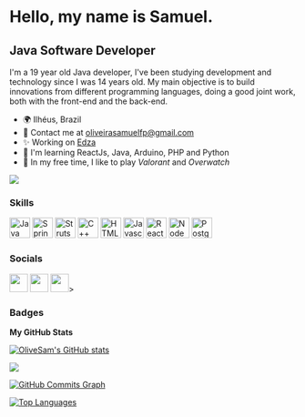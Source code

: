 Hello, my name is Samuel.
==========================

Java Software Developer
-----------------------------

I'm a 19 year old Java developer, I've been studying development and technology since I was 14 years old. My main objective is to build innovations from different programming languages, doing a good joint work, both with the front-end and the back-end.

* 🌍  Ilhéus, Brazil
* 📲  Contact me at [oliveirasamuelfp@gmail.com](mailto:oliveirasamuelfp@gmail.com)
* ✨  Working on [Edza](http://edza.com.br/)
* 🧠  I'm learning ReactJs, Java, Arduino, PHP and Python
* 👾  In my free time, I like to play _Valorant_ and _Overwatch_

<a href="https://www.github.com/olivesam" target="_blank" rel="noreferrer"><img
src="https://img.shields.io/github/followers/olivesam?logo=github&style=for-the-badge&color=3382ed&labelColor=171717" /></a>

### Skills

<p align="left">
<a href="https://developer.mozilla.org/en-US/docs/Web/Java" target="_blank" rel="noreferrer"><img src="https://raw.githubusercontent.com/danielcranney/readme-generator/main/public/icons/skills/java-colored.svg" width="36" height="36" alt="Java" /></a>
<a href="https://spring.io/projects/spring-boot" target="_blank" rel="noreferrer"><img src="https://dz2cdn1.dzone.com/storage/temp/12434118-spring-boot-logo.png" width="36" height="36" alt="Springboot" /></a>
<a href="https://struts.apache.org/" target="_blank" rel="noreferrer"><img src="https://seeklogo.com/images/S/struts-logo-8759EBE252-seeklogo.com.png" width="36" height="36" alt="Struts" /></a>
<a href="https://docs.microsoft.com/en-us/cpp/?view=msvc-170" target="_blank" rel="noreferrer"><img src="https://raw.githubusercontent.com/danielcranney/readme-generator/main/public/icons/skills/cplusplus-colored.svg" width="36" height="36" alt="C++" /></a>
<a href="https://developer.mozilla.org/en-US/docs/Glossary/HTML5" target="_blank" rel="noreferrer"><img src="https://raw.githubusercontent.com/danielcranney/readme-generator/main/public/icons/skills/html5-colored.svg" width="36" height="36" alt="HTML5" /></a>
<a href="https://developer.mozilla.org/en-US/docs/Web/JavaScript" target="_blank" rel="noreferrer"><img src="https://raw.githubusercontent.com/danielcranney/readme-generator/main/public/icons/skills/javascript-colored.svg" width="36" height="36" alt="Javascript" /></a>
<a href="https://reactjs.org/" target="_blank" rel="noreferrer"><img src="https://raw.githubusercontent.com/danielcranney/readme-generator/main/public/icons/skills/react-colored.svg" width="36" height="36" alt="React" /></a>
<a href="https://nodejs.org/en/" target="_blank" rel="noreferrer"><img src="https://raw.githubusercontent.com/danielcranney/readme-generator/main/public/icons/skills/nodejs-colored.svg" width="36" height="36" alt="NodeJS" /></a>
<a href="https://www.postgresql.org/" target="_blank" rel="noreferrer"><img src="https://raw.githubusercontent.com/danielcranney/readme-generator/main/public/icons/skills/postgresql-colored.svg" width="36" height="36" alt="PostgreSQL" /></a>
</p>

### Socials

<p align="left"> <a href="https://discord.com/users/SamPhill" target="_blank" rel="noreferrer"><img src="https://raw.githubusercontent.com/danielcranney/readme-generator/main/public/icons/socials/discord.svg" width="32" height="32" /></a> <a href="https://www.github.com/olivesam" target="_blank" rel="noreferrer"><img src="https://raw.githubusercontent.com/danielcranney/readme-generator/main/public/icons/socials/github-dark.svg" width="32" height="32" /></a> <a href="www.linkedin.com/in/samueloliveirasan
" target="_blank" rel="noreferrer"><img src="https://raw.githubusercontent.com/danielcranney/readme-generator/main/public/icons/socials/linkedin.svg" width="32" height="32" /></a>></p>

### Badges

<b>My GitHub Stats</b>

<a href="http://www.github.com/OliveSam"><img src="https://github-readme-stats.vercel.app/api?username=OliveSam&show_icons=true&hide=&count_private=true&title_color=3382ed&text_color=ffffff&icon_color=3382ed&bg_color=171717&hide_border=true&show_icons=true" alt="OliveSam's GitHub stats" /></a>

<a href="http://www.github.com/OliveSam"><img src="https://github-readme-streak-stats.herokuapp.com/?user=OliveSam&stroke=ffffff&background=171717&ring=3382ed&fire=3382ed&currStreakNum=ffffff&currStreakLabel=3382ed&sideNums=ffffff&sideLabels=ffffff&dates=ffffff&hide_border=true" /></a>

<a href="http://www.github.com/OliveSam"><img src="https://github-readme-activity-graph.cyclic.app/graph?username=OliveSam&bg_color=171717&color=ffffff&line=3382ed&point=ffffff&area_color=171717&area=true&hide_border=true&custom_title=GitHub%20Commits%20Graph" alt="GitHub Commits Graph" /></a>

<a href="https://github.com/OliveSam" align="left"><img src="https://github-readme-stats.vercel.app/api/top-langs/?username=OliveSam&layout=compact&title_color=3382ed&hide=css,objective-c,html&text_color=ffffff&icon_color=3382ed&bg_color=171717&hide_border=true&locale=en&custom_title=Top%20%Languages" alt="Top Languages" /></a>
